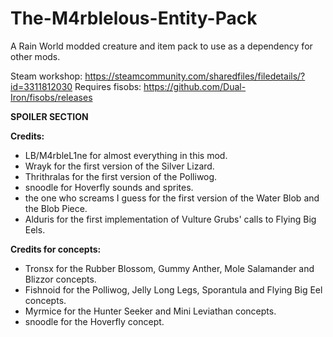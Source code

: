 # The-M4rblelous-Entity-Pack
A Rain World modded creature and item pack to use as a dependency for other mods.

Steam workshop: https://steamcommunity.com/sharedfiles/filedetails/?id=3311812030
Requires fisobs: https://github.com/Dual-Iron/fisobs/releases

**SPOILER SECTION**

**Credits:**
- LB/M4rbleL1ne for almost everything in this mod.
- Wrayk for the first version of the Silver Lizard.
- Thrithralas for the first version of the Polliwog.
- snoodle for Hoverfly sounds and sprites.
- the one who screams I guess for the first version of the Water Blob and the Blob Piece.
- Alduris for the first implementation of Vulture Grubs' calls to Flying Big Eels.

**Credits for concepts:**
- Tronsx for the Rubber Blossom, Gummy Anther, Mole Salamander and Blizzor concepts.
- Fishnoid for the Polliwog, Jelly Long Legs, Sporantula and Flying Big Eel concepts.
- Myrmice for the Hunter Seeker and Mini Leviathan concepts.
- snoodle for the Hoverfly concept.
